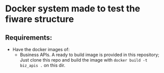 # Docker system made to test the fiware structure

## Requirements:
* Have the docker images of:
  * Business APIs. A ready to build image is provided in this repository; Just clone this repo and build the image with `docker build -t biz_apis .` on this dir.
